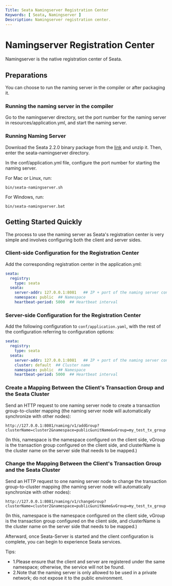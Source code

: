 ```yaml
---
Title: Seata Namingserver Registration Center
Keywords: [ Seata, Namingserver ]
Description: Namingserver registration center.
---
```



# Namingserver Registration Center
Namingserver is the native registration center of Seata.

## Preparations
You can choose to run the naming server in the compiler or after packaging it.

### Running the naming server in the compiler
Go to the namingserver directory, set the port number for the naming server in resources/application.yml, and start the naming server.

### Running Naming Server
Download the Seata 2.2.0 binary package from the [link](https://seata.apache.org/download/seata-server/) and unzip it. Then, enter the seata-namingserver directory.

In the conf/application.yml file, configure the port number for starting the naming server.

For Mac or Linux, run:

```shell
bin/seata-namingserver.sh
```
For Windows, run:

```shell
bin/seata-namingserver.bat
```

## Getting Started Quickly
The process to use the naming server as Seata's registration center is very simple and involves configuring both the client and server sides.

### Client-side Configuration for the Registration Center
Add the corresponding registration center in the application.yml:

```yaml
seata:
  registry:
    type: seata
  seata:
    server-addr: 127.0.0.1:8081   ## IP + port of the naming server configured in the first step. Use commas to separate multiple naming server nodes.
    namespace: public  ## Namespace
    heartbeat-period: 5000  ## Heartbeat interval
```
### Server-side Configuration for the Registration Center
Add the following configuration to `conf/application.yaml`, with the rest of the configuration referring to configuration options:

```yaml
seata:
  registry:
    type: seata
  seata:
    server-addr: 127.0.0.1:8081   ## IP + port of the naming server configured in the first step. Use commas to separate multiple naming server nodes.
    cluster: default  ## Cluster name
    namespace: public  ## Namespace
    heartbeat-period: 5000  ## Heartbeat interval
```
### Create a Mapping Between the Client's Transaction Group and the Seata Cluster
Send an HTTP request to one naming server node to create a transaction group-to-cluster mapping (the naming server node will automatically synchronize with other nodes):

```shell
http://127.0.0.1:8081/naming/v1/addGroup?clusterName=cluster2&namespace=public&unitName&vGroup=my_test_tx_group
```
(In this, namespace is the namespace configured on the client side, vGroup is the transaction group configured on the client side, and clusterName is the cluster name on the server side that needs to be mapped.)


### Change the Mapping Between the Client's Transaction Group and the Seata Cluster
Send an HTTP request to one naming server node to change the transaction group-to-cluster mapping (the naming server node will automatically synchronize with other nodes):

```shell
http://127.0.0.1:8081/naming/v1/changeGroup?clusterName=cluster2&namespace=public&unitName&vGroup=my_test_tx_group
```
(In this, namespace is the namespace configured on the client side, vGroup is the transaction group configured on the client side, and clusterName is the cluster name on the server side that needs to be mapped.)

Afterward, once Seata-Server is started and the client configuration is complete, you can begin to experience Seata services.

Tips:
- 1.Please ensure that the client and server are registered under the same namespace; otherwise, the service will not be found.
- 2.Note that the naming server is only allowed to be used in a private network; do not expose it to the public environment.

